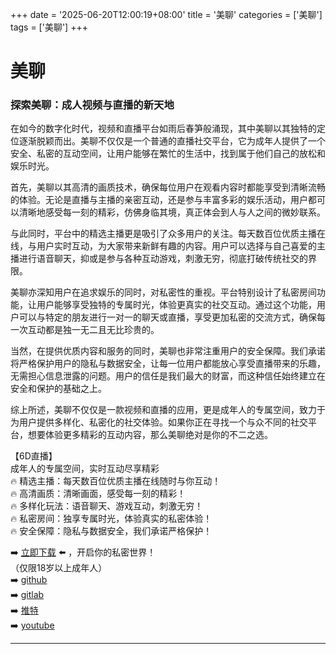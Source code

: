 +++
date = '2025-06-20T12:00:19+08:00'
title = '美聊'
categories = ['美聊']
tags = ['美聊']
+++

# 美聊

### 探索美聊：成人视频与直播的新天地

在如今的数字化时代，视频和直播平台如雨后春笋般涌现，其中美聊以其独特的定位逐渐脱颖而出。美聊不仅仅是一个普通的直播社交平台，它为成年人提供了一个安全、私密的互动空间，让用户能够在繁忙的生活中，找到属于他们自己的放松和娱乐时光。

首先，美聊以其高清的画质技术，确保每位用户在观看内容时都能享受到清晰流畅的体验。无论是直播与主播的亲密互动，还是参与丰富多彩的娱乐活动，用户都可以清晰地感受每一刻的精彩，仿佛身临其境，真正体会到人与人之间的微妙联系。

与此同时，平台中的精选主播更是吸引了众多用户的关注。每天数百位优质主播在线，与用户实时互动，为大家带来新鲜有趣的内容。用户可以选择与自己喜爱的主播进行语音聊天，抑或是参与各种互动游戏，刺激无穷，彻底打破传统社交的界限。

美聊亦深知用户在追求娱乐的同时，对私密性的重视。平台特别设计了私密房间功能，让用户能够享受独特的专属时光，体验更真实的社交互动。通过这个功能，用户可以与特定的朋友进行一对一的聊天或直播，享受更加私密的交流方式，确保每一次互动都是独一无二且无比珍贵的。

当然，在提供优质内容和服务的同时，美聊也非常注重用户的安全保障。我们承诺将严格保护用户的隐私与数据安全，让每一位用户都能放心享受直播带来的乐趣，无需担心信息泄露的问题。用户的信任是我们最大的财富，而这种信任始终建立在安全和保护的基础之上。

综上所述，美聊不仅仅是一款视频和直播的应用，更是成年人的专属空间，致力于为用户提供多样化、私密化的社交体验。如果你正在寻找一个与众不同的社交平台，想要体验更多精彩的互动内容，那么美聊绝对是你的不二之选。

【6D直播】  
成年人的专属空间，实时互动尽享精彩  
🔥 精选主播：每天数百位优质主播在线随时与你互动！  
🔥 高清画质：清晰画面，感受每一刻的精彩！  
🔥 多样化玩法：语音聊天、游戏互动，刺激无穷！  
🔥 私密房间：独享专属时光，体验真实的私密体验！  
🔥 安全保障：隐私与数据安全，我们承诺严格保护！  

➡️ [立即下载](https://down123.s3.ap-east-1.amazonaws.com/down/down.html?channelCode=blog) ⬅️ ，开启你的私密世界！  
（仅限18岁以上成年人）  
➡️ [github](https://aldult-live.github.io/)  
➡️ [gitlab](https://seo-09598d.gitlab.io/)  
➡️ [推特](https://x.com/wegame33)  
➡️ [youtube](https://www.youtube.com/@6Dlive)  

---
